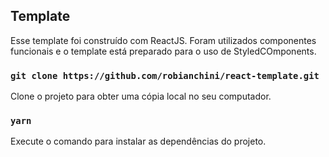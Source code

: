 ## Template

Esse template foi construído com ReactJS. Foram utilizados componentes funcionais e o template está preparado para o uso de StyledCOmponents.

### `git clone https://github.com/robianchini/react-template.git`

Clone o projeto para obter uma cópia local no seu computador.

### `yarn`

Execute o comando para instalar as dependências do projeto.
